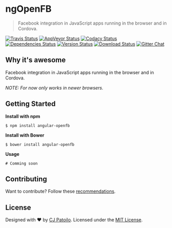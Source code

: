 # ngOpenFB

> Facebook integration in JavaScript apps running in the browser and in Cordova.

[![Travis Status](https://travis-ci.org/cjpatoilo/angular-openfb.svg?branch=master)](https://travis-ci.org/cjpatoilo/angular-openfb?branch=master)
[![AppVeyor Status](https://ci.appveyor.com/api/projects/status/4d9h0ob6rp0vqbw6?svg=true)](https://ci.appveyor.com/project/cjpatoilo/angular-openfb)
[![Codacy Status](https://img.shields.io/codacy/grade/c62da5558350451dacdc905e18788fcd/master.svg)](https://www.codacy.com/app/cjpatoilo/angular-openfb/dashboard)
[![Dependencies Status](https://david-dm.org/cjpatoilo/angular-openfb.svg)](https://david-dm.org/cjpatoilo/angular-openfb)
[![Version Status](https://badge.fury.io/js/angular-openfb.svg)](https://www.npmjs.com/package/angular-openfb)
[![Download Status](https://img.shields.io/npm/dt/angular-openfb.svg)](https://www.npmjs.com/package/angular-openfb)
[![Gitter Chat](https://img.shields.io/badge/gitter-join_the_chat-4cc61e.svg)](https://gitter.im/cjpatoilo/angular-openfb)


## Why it's awesome

Facebook integration in JavaScript apps running in the browser and in Cordova.

*NOTE: For now only works in newer browsers.*


## Getting Started

**Install with npm**

```
$ npm install angular-openfb
```

**Install with Bower**

```
$ bower install angular-openfb
```

**Usage**

```
# Comming soon
```


## Contributing

Want to contribute? Follow these [recommendations](https://github.com/cjpatoilo/angular-openfb/blob/master/.github/contributing.md).


## License

Designed with ♥ by [CJ Patoilo](http://twitter.com/cjpatoilo). Licensed under the [MIT License](http://cjpatoilo.mit-license.org).
